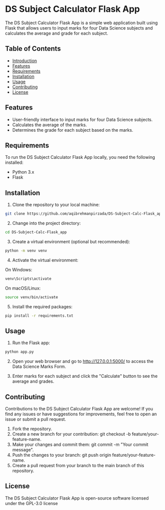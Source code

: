 # DS Subject Calculator Flask App

The DS Subject Calculator Flask App is a simple web application built using Flask that allows users to input marks for four Data Science subjects and calculates the average and grade for each subject.

## Table of Contents

- [Introduction](#ds-subject-calculator-flask-app)
- [Features](#features)
- [Requirements](#requirements)
- [Installation](#installation)
- [Usage](#usage)
- [Contributing](#contributing)
- [License](#license)

## Features

- User-friendly interface to input marks for four Data Science subjects.
- Calculates the average of the marks.
- Determines the grade for each subject based on the marks.

## Requirements

To run the DS Subject Calculator Flask App locally, you need the following installed:

- Python 3.x
- Flask

## Installation

1. Clone the repository to your local machine:

```bash
git clone https://github.com/aqibrehmanpirzada/DS-Subject-Calc-Flask_app.git
```
2. Change into the project directory:
```bash
cd DS-Subject-Calc-Flask_app
```
3. Create a virtual environment (optional but recommended):
```bash
python -m venv venv
```
4. Activate the virtual environment:

On Windows:
```bash
venv\Scripts\activate
```
On macOS/Linux:
```bash
source venv/bin/activate
```
5. Install the required packages:
```bash
pip install -r requirements.txt
```
## Usage
1. Run the Flask app:
```bash
python app.py
```
2. Open your web browser and go to http://127.0.0.1:5000/ to access the Data Science Marks Form.

3. Enter marks for each subject and click the "Calculate" button to see the average and grades.

## Contributing 
Contributions to the DS Subject Calculator Flask App are welcome! If you find any issues or have suggestions for improvements, feel free to open an issue or submit a pull request.

1. Fork the repository.
2. Create a new branch for your contribution: git checkout -b feature/your-feature-name.
3. Make your changes and commit them: git commit -m "Your commit message".
4. Push the changes to your branch: git push origin feature/your-feature-name.
5. Create a pull request from your branch to the main branch of this repository.

## License
The DS Subject Calculator Flask App is open-source software licensed under the  GPL-3.0 license 
